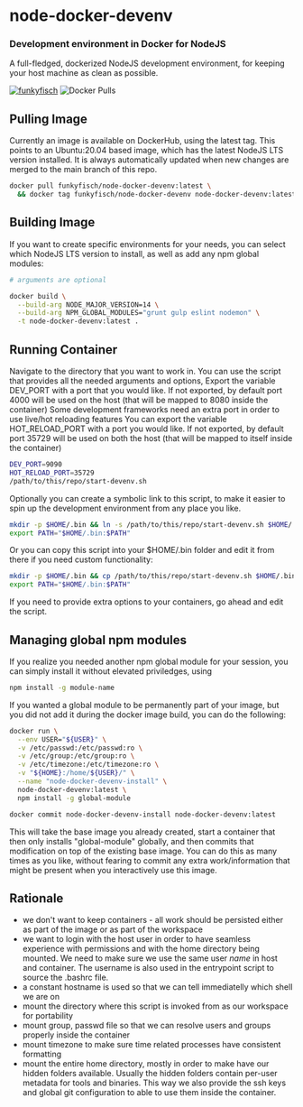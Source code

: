 # node-docker-devenv

### Development environment in Docker for NodeJS
A full-fledged, dockerized NodeJS development environment, for keeping your
host machine as clean as possible.

[![funkyfisch](https://circleci.com/gh/funkyfisch/node-docker-devenv.svg?style=shield)](https://circleci.com/gh/funkyfisch/node-docker-devenv?branch=master)
![Docker Pulls](https://img.shields.io/docker/pulls/funkyfisch/node-docker-devenv)

## Pulling Image

Currently an image is available on DockerHub, using the latest tag. This points to
an Ubuntu:20.04 based image, which has the latest NodeJS LTS version installed. It is always
automatically updated when new changes are merged to the main branch of this repo.

```bash
docker pull funkyfisch/node-docker-devenv:latest \
  && docker tag funkyfisch/node-docker-devenv node-docker-devenv:latest
```

## Building Image

If you want to create specific environments for your needs, you can select which NodeJS LTS version
to install, as well as add any npm global modules:

```bash
# arguments are optional

docker build \
  --build-arg NODE_MAJOR_VERSION=14 \
  --build-arg NPM_GLOBAL_MODULES="grunt gulp eslint nodemon" \
  -t node-docker-devenv:latest .
```

## Running Container

Navigate to the directory that you want to work in.
You can use the script that provides all the needed arguments and options,
Export the variable DEV_PORT with a port that you would like. If not exported,
by default port 4000 will be used on the host (that will be mapped to 8080 inside the container)
Some development frameworks need an extra port in order to use live/hot reloading features
You can export the variable HOT_RELOAD_PORT with a port you would like. If not exported,
by default port 35729 will be used on both the host (that will be mapped to itself inside the
container)

```bash
DEV_PORT=9090
HOT_RELOAD_PORT=35729
/path/to/this/repo/start-devenv.sh
```

Optionally you can create a symbolic link to this script, to make it easier to spin up the
development environment from any place you like.

```bash
mkdir -p $HOME/.bin && ln -s /path/to/this/repo/start-devenv.sh $HOME/.bin/nodejs-devenv
export PATH="$HOME/.bin:$PATH"
```

Or you can copy this script into your $HOME/.bin folder and edit it from there if you need custom
functionality:

```bash
mkdir -p $HOME/.bin && cp /path/to/this/repo/start-devenv.sh $HOME/.bin/nodejs-devenv
export PATH="$HOME/.bin:$PATH"
```

If you need to provide extra options to your containers, go ahead and edit the script.

## Managing global npm modules

If you realize you needed another npm global module for your session, you can simply install it
without elevated priviledges, using

```bash
npm install -g module-name
```

If you wanted a global module to be permanently part of your image, but you did not add it during
the docker image build, you can do the following:

```bash
docker run \
  --env USER="${USER}" \
  -v /etc/passwd:/etc/passwd:ro \
  -v /etc/group:/etc/group:ro \
  -v /etc/timezone:/etc/timezone:ro \
  -v "${HOME}:/home/${USER}/" \
  --name "node-docker-devenv-install" \
  node-docker-devenv:latest \
  npm install -g global-module

docker commit node-docker-devenv-install node-docker-devenv:latest
```

This will take the base image you already created, start a container that then only installs
"global-module" globally, and then commits that modification on top of the existing base image.
You can do this as many times as you like, without fearing to commit any extra work/information
that might be present when you interactively use this image.


## Rationale

 * we don't want to keep containers - all work should be persisted either as part of the image or as
 part of the workspace
 * we want to login with the host user in order to have seamless experience with permissions and with the home directory being mounted. We need to make sure we use the same user *name* in host and container.
 The username is also used in the entrypoint script to source the .bashrc file.
 * a constant hostname is used so that we can tell immediatelly which shell we are on
 * mount the directory where this script is invoked from as our workspace for portability
 * mount group, passwd file so that we can resolve users and groups properly inside the container
 * mount timezone to make sure time related processes have consistent formatting
 * mount the entire home directory, mostly in order to make have our hidden folders available. Usually the hidden folders contain per-user metadata for tools and binaries. This way we also provide the ssh keys and global git configuration to able to use them inside the container.
